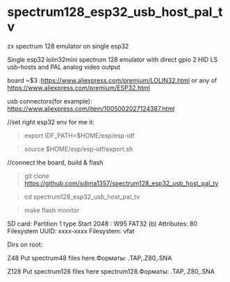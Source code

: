 # spectrum128_esp32_usb_host_pal_tv
zx spectrum 128 emulator on single esp32

Single esp32 lolin32mini  spectrum 128 emulator with direct gpio 2 HID LS usb-hosts and PAL analog video output

board ~$3 :https://www.aliexpress.com/premium/LOLIN32.html or any of https://www.aliexpress.com/premium/ESP32.html

usb connectors(for example): https://www.aliexpress.com/item/1005002027124387.html

//set right esp32 env for me it:

>export IDF_PATH=$HOME/esp/esp-idf

>source $HOME/esp/esp-idf/export.sh


//connect the board, build & flash

>git clone  https://github.com/sdima1357/spectrum128_esp32_usb_host_pal_tv

>cd spectrum128_esp32_usb_host_pal_tv

>make flash monitor

SD card: Partition 1 type Start 2048 : W95 FAT32 (b)
Attributes: 80
Filesystem UUID: xxxx-xxxx
Filesystem: vfat

Dirs on root:

Z48
Put spectrum48 files here.Форматы: .TAP,.Z80,.SNA

Z128
Put spectrum128 files here spectrum128.Форматы: .TAP,.Z80,.SNA

